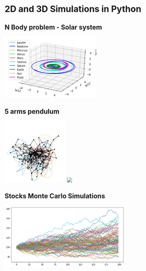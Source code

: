 # 2D and 3D Simulations in Python

## N Body problem - Solar system
<img src="planets.png" height=200 />

## 5 arms pendulum
<img src="pendulum.png" height=200 />
<img src="pendulum5v2.gif" height=200 />

## Stocks Monte Carlo Simulations
<img src="montecarlo.png" height=200 >
